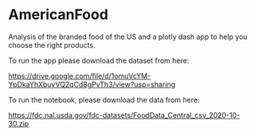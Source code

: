 # AmericanFood
Analysis of the branded food of the US and a plotly dash app to help you choose the right products.

To run the app please download the dataset from here: 

https://drive.google.com/file/d/1omuVcYM-YpDkaYhXbuyVQ2qCd8gPvTh3/view?usp=sharing


To run the notebook, please download the data from here: 

https://fdc.nal.usda.gov/fdc-datasets/FoodData_Central_csv_2020-10-30.zip
